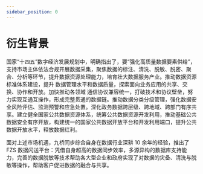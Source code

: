 ```yaml
---
sidebar_position: 0
---
```


# 衍生背景

国家“十四五”数字经济发展规划中，明确指出了，要“强化高质量数据要素供给”，支持市场主体依法合规开展数据采集，聚焦数据的标注、清洗、脱敏、脱密、聚合、分析等环节，提升数据资源处理能力，培育壮大数据服务产业。推动数据资源标准体系建设，提升 数据管理水平和数据质量，探索面向业务应用的共享、交换、协作和开放。加快推动各领域 通信协议兼容统一，打破技术和协议壁垒，努力实现互通互操作，形成完整贯通的数据链。推动数据分类分级管理，强化数据安全风险评估、监测预警和应急处置。深化政务数据跨层级、跨地域、跨部门有序共享。建立健全国家公共数据资源体系，统筹公共数据资源开发利用，推动基础公共数据安全有序开放，构建统一的国家公共数据开放平台和开发利用端口，提升公共数据开放水平，释放数据红利。

面对上述市场机遇，九桥同步综合自身在数据行业深耕 10 余年的经验，推出了 FZS 数据闪送平台：凭借自身超高的数据同步效率，多源异构的数据库支持能力，完善的数据脱敏等技术帮助各大型企业和政府实现了对数据的灾备、清洗与脱敏等操作，帮助客户促进数据的融合与共享。